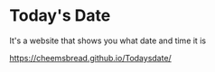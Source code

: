 # Today's Date
It's a website that shows you what date and time it is 

https://cheemsbread.github.io/Todaysdate/
